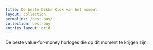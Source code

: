 ```yaml
---
title: De beste Dikke Klok van het moment
layout: collection
permalink: /best-buy/
collection: best-buy
entries_layout: grid
---
```


De beste value-for-money horloges die op dit moment te krijgen zijn: